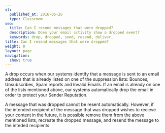 ```yaml
---
st:
  published_at: 2016-05-26
  type: Classroom
seo:
  title: Can I resend messages that were dropped?
  description: Does your email activity show a dropped event?
  keywords: drop, dropped, send, resend, deliver, 
title: Can I resend messages that were dropped?
weight: 0
layout: page
navigation:
  show: true
---
```


A drop occurs when our systems identify that a message is sent to an email address that is already listed on one of the suppression lists: Bounces, Unsubscribes, Spam reports and Invalid Emails. If an email is already on one of the lists mentioned above, our systems automatically drop the email in order to protect your Sender Reputation.

A message that was dropped cannot be resent automatically. However, if the intended recipient of the message that was dropped wishes to recieve your content in the future, it is possible remove them from the above mentioned lists, recreate the dropped message, and resend the message to the inteded recipients.

